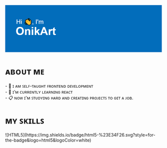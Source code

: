<img src="header.png" alt="Profile Banner"/>
<p><i></i></p>
<h1>ᴀʙᴏᴜᴛ ᴍᴇ</h1>
- 👀 ɪ ᴀᴍ ꜱᴇʟꜰ-ᴛᴀᴜɢʜᴛ ꜰʀᴏɴᴛᴇɴᴅ ᴅᴇᴠᴇʟᴏᴘᴍᴇɴᴛ <br>
- 🌱 ɪ’ᴍ ᴄᴜʀʀᴇɴᴛʟʏ ʟᴇᴀʀɴɪɴɢ ʀᴇᴀᴄᴛ <br>
- 📋 ɴᴏᴡ ɪ'ᴍ ꜱᴛᴜᴅʏɪɴɢ ʜᴀʀᴅ ᴀɴᴅ ᴄʀᴇᴀᴛɪɴɢ ᴘʀᴏᴊᴇᴄᴛꜱ ᴛᴏ ɢᴇᴛ ᴀ ᴊᴏʙ. <br>
<h1>ᴍʏ ꜱᴋɪʟʟꜱ</h1>
![HTML5](https://img.shields.io/badge/html5-%23E34F26.svg?style=for-the-badge&logo=html5&logoColor=white)
<!---
OnikArt/OnikArt is a ✨ special ✨ repository because its `README.md` (this file) appears on your GitHub profile.
You can click the Preview link to take a look at your changes.
--->

